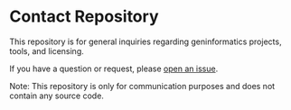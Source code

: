 # Contact Repository

This repository is for general inquiries regarding geninformatics projects, tools, and licensing.

If you have a question or request, please [open an issue](https://github.com/geninformatics/contact/issues).

Note: This repository is only for communication purposes and does not contain any source code.
